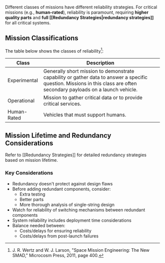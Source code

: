 Different classes of missions have different reliability strategies. For critical missions (e.g., **human-rated**), reliability is paramount, requiring **higher quality parts** and **full [[Redundancy Strategies|redundancy strategies]]** for all critical systems.

## Mission Classifications

The table below shows the classes of reliability[^1]:

| Class           | Description                                                                                   |
|-----------------|-----------------------------------------------------------------------------------------------|
| Experimental    | Generally short mission to demonstrate capability or gather data to answer a specific question. Missions in this class are often secondary payloads on a launch vehicle. |
| Operational     | Mission to gather critical data or to provide critical services.                             |
| Human-Rated     | Vehicles that must support humans.                                                           |

## Mission Lifetime and Redundancy Considerations

Refer to [[Redundancy Strategies]] for detailed redundancy strategies based on mission lifetime.

### Key Considerations
- Redundancy doesn't protect against design flaws
- Before adding redundant components, consider:
  - Extra testing
  - Better parts
  - More thorough analysis of single-string design
- Watch for reliability of switching mechanisms between redundant components
- System reliability includes deployment time considerations
- Balance needed between:
  - Costs/delays for ensuring reliability
  - Costs/delays from post-launch failures

[^1]: J. R. Wertz and W. J. Larson, "Space Mission Engineering: The New SMAD," Microcosm Press, 2011, page 400.
